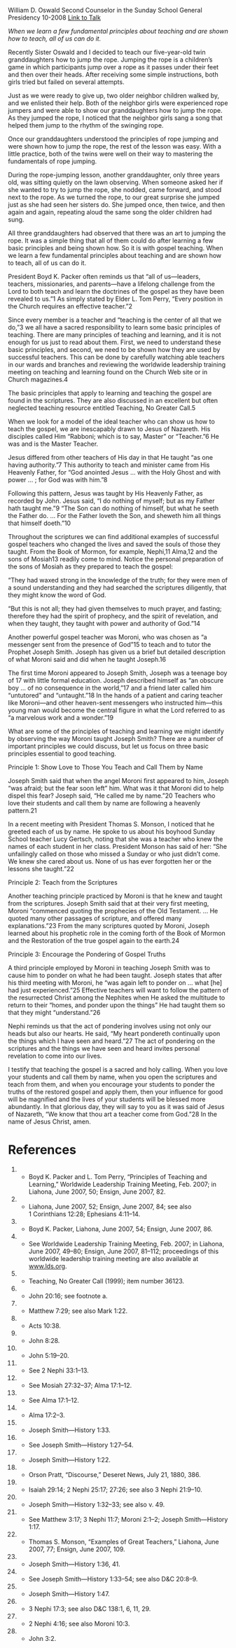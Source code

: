 William D. Oswald
Second Counselor in the Sunday School General Presidency
10-2008
[Link to Talk](https://www.churchofjesuschrist.org/study/general-conference/2008/10/gospel-teaching-our-most-important-calling?lang=eng)

_When we learn a few fundamental principles about teaching and are shown how to teach, all of us can do it._

Recently Sister Oswald and I decided to teach our five-year-old twin granddaughters how to jump the rope. Jumping the rope is a children’s game in which participants jump over a rope as it passes under their feet and then over their heads. After receiving some simple instructions, both girls tried but failed on several attempts.

Just as we were ready to give up, two older neighbor children walked by, and we enlisted their help. Both of the neighbor girls were experienced rope jumpers and were able to show our granddaughters how to jump the rope. As they jumped the rope, I noticed that the neighbor girls sang a song that helped them jump to the rhythm of the swinging rope.

Once our granddaughters understood the principles of rope jumping and were shown how to jump the rope, the rest of the lesson was easy. With a little practice, both of the twins were well on their way to mastering the fundamentals of rope jumping.

During the rope-jumping lesson, another granddaughter, only three years old, was sitting quietly on the lawn observing. When someone asked her if she wanted to try to jump the rope, she nodded, came forward, and stood next to the rope. As we turned the rope, to our great surprise she jumped just as she had seen her sisters do. She jumped once, then twice, and then again and again, repeating aloud the same song the older children had sung.

All three granddaughters had observed that there was an art to jumping the rope. It was a simple thing that all of them could do after learning a few basic principles and being shown how. So it is with gospel teaching. When we learn a few fundamental principles about teaching and are shown how to teach, all of us can do it.

President Boyd K. Packer often reminds us that “all of us—leaders, teachers, missionaries, and parents—have a lifelong challenge from the Lord to both teach and learn the doctrines of the gospel as they have been revealed to us.”1 As simply stated by Elder L. Tom Perry, “Every position in the Church requires an effective teacher.”2

Since every member is a teacher and “teaching is the center of all that we do,”3 we all have a sacred responsibility to learn some basic principles of teaching. There are many principles of teaching and learning, and it is not enough for us just to read about them. First, we need to understand these basic principles, and second, we need to be shown how they are used by successful teachers. This can be done by carefully watching able teachers in our wards and branches and reviewing the worldwide leadership training meeting on teaching and learning found on the Church Web site or in Church magazines.4

The basic principles that apply to learning and teaching the gospel are found in the scriptures. They are also discussed in an excellent but often neglected teaching resource entitled Teaching, No Greater Call.5

When we look for a model of the ideal teacher who can show us how to teach the gospel, we are inescapably drawn to Jesus of Nazareth. His disciples called Him “Rabboni; which is to say, Master” or “Teacher.”6 He was and is the Master Teacher.

Jesus differed from other teachers of His day in that He taught “as one having authority.”7 This authority to teach and minister came from His Heavenly Father, for “God anointed Jesus … with the Holy Ghost and with power … ; for God was with him.”8

Following this pattern, Jesus was taught by His Heavenly Father, as recorded by John. Jesus said, “I do nothing of myself; but as my Father hath taught me.”9 “The Son can do nothing of himself, but what he seeth the Father do. … For the Father loveth the Son, and sheweth him all things that himself doeth.”10

Throughout the scriptures we can find additional examples of successful gospel teachers who changed the lives and saved the souls of those they taught. From the Book of Mormon, for example, Nephi,11 Alma,12 and the sons of Mosiah13 readily come to mind. Notice the personal preparation of the sons of Mosiah as they prepared to teach the gospel:

“They had waxed strong in the knowledge of the truth; for they were men of a sound understanding and they had searched the scriptures diligently, that they might know the word of God.

“But this is not all; they had given themselves to much prayer, and fasting; therefore they had the spirit of prophecy, and the spirit of revelation, and when they taught, they taught with power and authority of God.”14

Another powerful gospel teacher was Moroni, who was chosen as “a messenger sent from the presence of God”15 to teach and to tutor the Prophet Joseph Smith. Joseph has given us a brief but detailed description of what Moroni said and did when he taught Joseph.16

The first time Moroni appeared to Joseph Smith, Joseph was a teenage boy of 17 with little formal education. Joseph described himself as “an obscure boy … of no consequence in the world,”17 and a friend later called him “untutored” and “untaught.”18 In the hands of a patient and caring teacher like Moroni—and other heaven-sent messengers who instructed him—this young man would become the central figure in what the Lord referred to as “a marvelous work and a wonder.”19

What are some of the principles of teaching and learning we might identify by observing the way Moroni taught Joseph Smith? There are a number of important principles we could discuss, but let us focus on three basic principles essential to good teaching.





Principle 1: Show Love to Those You Teach and Call Them by Name



Joseph Smith said that when the angel Moroni first appeared to him, Joseph “was afraid; but the fear soon left” him. What was it that Moroni did to help dispel this fear? Joseph said, “He called me by name.”20 Teachers who love their students and call them by name are following a heavenly pattern.21

In a recent meeting with President Thomas S. Monson, I noticed that he greeted each of us by name. He spoke to us about his boyhood Sunday School teacher Lucy Gertsch, noting that she was a teacher who knew the names of each student in her class. President Monson has said of her: “She unfailingly called on those who missed a Sunday or who just didn’t come. We knew she cared about us. None of us has ever forgotten her or the lessons she taught.”22







Principle 2: Teach from the Scriptures



Another teaching principle practiced by Moroni is that he knew and taught from the scriptures. Joseph Smith said that at their very first meeting, Moroni “commenced quoting the prophecies of the Old Testament. … He quoted many other passages of scripture, and offered many explanations.”23 From the many scriptures quoted by Moroni, Joseph learned about his prophetic role in the coming forth of the Book of Mormon and the Restoration of the true gospel again to the earth.24







Principle 3: Encourage the Pondering of Gospel Truths



A third principle employed by Moroni in teaching Joseph Smith was to cause him to ponder on what he had been taught. Joseph states that after his third meeting with Moroni, he “was again left to ponder on … what [he] had just experienced.”25 Effective teachers will want to follow the pattern of the resurrected Christ among the Nephites when He asked the multitude to return to their “homes, and ponder upon the things” He had taught them so that they might “understand.”26

Nephi reminds us that the act of pondering involves using not only our heads but also our hearts. He said, “My heart pondereth continually upon the things which I have seen and heard.”27 The act of pondering on the scriptures and the things we have seen and heard invites personal revelation to come into our lives.

I testify that teaching the gospel is a sacred and holy calling. When you love your students and call them by name, when you open the scriptures and teach from them, and when you encourage your students to ponder the truths of the restored gospel and apply them, then your influence for good will be magnified and the lives of your students will be blessed more abundantly. In that glorious day, they will say to you as it was said of Jesus of Nazareth, “We know that thou art a teacher come from God.”28 In the name of Jesus Christ, amen.

# References
1. - Boyd K. Packer and L. Tom Perry, “Principles of Teaching and Learning,” Worldwide Leadership Training Meeting, Feb. 2007; in Liahona, June 2007, 50; Ensign, June 2007, 82.
2. - Liahona, June 2007, 52; Ensign, June 2007, 84; see also 1 Corinthians 12:28; Ephesians 4:11–14.
3. - Boyd K. Packer, Liahona, June 2007, 54; Ensign, June 2007, 86.
4. - See Worldwide Leadership Training Meeting, Feb. 2007; in Liahona, June 2007, 49–80; Ensign, June 2007, 81–112; proceedings of this worldwide leadership training meeting are also available at www.lds.org.
5. - Teaching, No Greater Call (1999); item number 36123.
6. - John 20:16; see footnote a.
7. - Matthew 7:29; see also Mark 1:22.
8. - Acts 10:38.
9. - John 8:28.
10. - John 5:19–20.
11. - See 2 Nephi 33:1–13.
12. - See Mosiah 27:32–37; Alma 17:1–12.
13. - See Alma 17:1–12.
14. - Alma 17:2–3.
15. - Joseph Smith—History 1:33.
16. - See Joseph Smith—History 1:27–54.
17. - Joseph Smith—History 1:22.
18. - Orson Pratt, “Discourse,” Deseret News, July 21, 1880, 386.
19. - Isaiah 29:14; 2 Nephi 25:17; 27:26; see also 3 Nephi 21:9–10.
20. - Joseph Smith—History 1:32–33; see also v. 49.
21. - See Matthew 3:17; 3 Nephi 11:7; Moroni 2:1–2; Joseph Smith—History 1:17.
22. - Thomas S. Monson, “Examples of Great Teachers,” Liahona, June 2007, 77; Ensign, June 2007, 109.
23. - Joseph Smith—History 1:36, 41.
24. - See Joseph Smith—History 1:33–54; see also D&C 20:8–9.
25. - Joseph Smith—History 1:47.
26. - 3 Nephi 17:3; see also D&C 138:1, 6, 11, 29.
27. - 2 Nephi 4:16; see also Moroni 10:3.
28. - John 3:2.